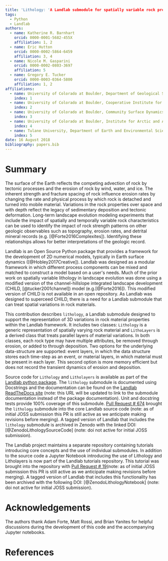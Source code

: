 ```yaml
---
title: 'Lithology: 'A Landlab submodule for spatially variable rock properties'
tags:
  - Python
  - Landlab
authors:
  - name: Katherine R. Barnhart
    orcid: 0000-0001-5682-455X
    affiliation: 1, 2
  - name: Eric Hutton
    orcid: 0000-0002-5864-6459
    affiliation: 3, 4
  - name: Nicole M. Gasparini
    orcid: 0000-0002-0803-3697
    affiliation: 5
  - name: Gregory E. Tucker
    orcid: 0000-0003-0364-5800
    affiliation: 1, 2
affiliations:
  - name: University of Colorado at Boulder, Department of Geological Sciences
    index: 1
  - name: University of Colorado at Boulder, Cooperative Institute for Research in Environmental Sciences
    index: 2
  - name: University of Colorado at Boulder, Community Surface Dynamics Modeling System Integration Facility
    index: 3
  - name: University of Colorado at Boulder, Institute for Arctic and Alpine Research
    index: 4
  - name: Tulane University, Department of Earth and Environmental Sciences
    index: 5
date: 16 August 2018
bibliography: papers.bib
---
```


# Summary

The surface of the Earth reflects the competing advection of rock by tectonic processes and the erosion of rock by wind, water, and ice. The inherent strength and fracture spacing of rock influence erosion rates by changing the rate and physical process by which rock is detached and turned into mobile material. Variations in the rock properties over space and with depth reflect the legacy of sedimentary deposition and tectonic deformation. Long-term landscape evolution modeling experiments that include the impact of spatially and temporally variable rock characteristics can be used to identify the impact of rock strength patterns on other geologic observables such as topography, erosion rates, and detrital mineral records (e.g. [@Forte2016Complexites]). Identifying these relationships allows for better interpretations of the geologic record.

Landlab is an Open Source Python package that provides a framework for the development of 2D numerical models, typically in Earth surface dynamics ([@Hobley2017Creative]). Landlab was designed as a  modular framework in which different process components can be mixed and matched to construct a model based on a user's needs. Much of the prior work on spatially variable lithology in landscape evolution was done using a modified version of the channel-hillslope integrated landscape development (CHILD, [@tucker2001channel]) model (e.g.[@Forte2016]). This modified version of CHILD is not available in an open repository. As Landlab was designed to superceed CHILD, there is a need for a Landlab submodule that can treat spatial variations in rock materials.  

This contribution describes ``lithology``, a Landlab submodule designed to support the representation of 3D variations in rock material properties within the Landlab framework. It includes two classes: ``Lithology`` is a generic representation of spatially varying rock material and ``LithoLayers`` is a derived class that treats parallel layers of material variations. In both classes, each rock type may have multiple attributes, be removed through erosion, or added to through deposition. Two options for the underlying data-structure are supported: event layers, in which the data structure stores each time-step as an event, or material layers, in which material must be present in each layer. This second option is more memory efficient but does not record the transient dynamics of erosion and deposition.

Source code for ``Lithology`` and ``Litholayers`` is available as part of the [Landlab python package](https://github.com/landlab/landlab). The ``lithology`` submodule is documented using Docstrings and the documentation can be found on the [Landlab ReadTheDocs site](https://landlab.readthedocs.io/en/latest/) (note: this URL will be updated to link to the submodule documentation instead of the package documentation). Unit and docstring tests provide 100% coverage of this submodule. [Pull Request # 674](https://github.com/landlab/landlab/pull/674) brought the ``lithology`` submodule into the core Landlab source code (note: as of initial JOSS submission this PR is still active as we anticipate making revisions before merging). A tagged version of Landlab that includes the ``lithology`` submodule is archived in Zenodo with the linked DOI:[@ZenodoLithologySourceCode] (note: doi not active for initial JOSS submission).

The Landlab project maintains a separate repository containing tutorials introducing core concepts and the use of individual submodules. In addition to the source code a Jupyter Notebook introducing the use of Lithology and Litholayers is now part of the Landlab tutorials repository. This tutorial was brought into the repository with [Pull Request # 19](https://github.com/landlab/tutorials/pull/19)(note: as of initial JOSS submission this PR is still active as we anticipate making revisions before merging). A tagged version of Landlab that includes this functionality has been archived with the following DOI: [@ZenodoLithologyNotebook] (note: doi not active for initial JOSS submission).

# Acknowledgements
The authors thank Adam Forte, Matt Rossi, and Brian Yanites for helpful discussions during the development of this code and the accompanying Jupyter notebooks.

# References
